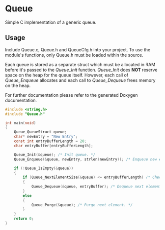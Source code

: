 # Queue
Simple C implementation of a generic queue.

## Usage
Include Queue.c, Queue.h and QueueCfg.h into your project. To use the module's functions, only Queue.h must be loaded within the source.

Each queue is stored as a separate struct which must be allocated in RAM before it's passed to the *Queue_Init* function. *Queue_Init* does **NOT** reserve space on the heap for the queue itself. However, each call of *Queue_Enqueue* allocates and each call to *Queue_Dequeue* frees memory on the heap.

For further documentation please refer to the generated Doxygen documentation.

```c
#include <string.h>
#include "Queue.h"

int main(void)
{
    Queue_QueueStruct queue;
    char* newEntry = "New Entry";
    const int entryBufferLength = 20;
    char entryBuffer[entryBufferLength];

    Queue_Init(&queue); /* Init queue. */
    Queue_Enqueue(&queue, newEntry, strlen(newEntry)); /* Enqueue new element. */

    if (!Queue_IsEmpty(&queue))
    {
        if (Queue_NextElementSize(&queue) <= entryBufferLength) /* Check next element size. */
        {
            Queue_Dequeue(&queue, entryBuffer); /* Dequeue next element into entryBuffer. */
        }
        else
        {
            Queue_Purge(&queue); /* Purge next element. */
        }
    }
    return 0;
}
```
